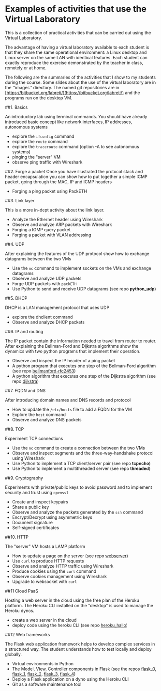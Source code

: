 # Examples of activities that use the Virtual Laboratory

This is a collection of practical activities that can be carried out using the Virtual Laboratory.

The advantage of having a virtual laboratory available to each student is that they share the same operational environment: a Linux desktop and Linux server on the same LAN with identical features. Each student can exactly reproduce the exercise demonstrated by the teacher in class, remotely or at home.

The following are the summaries of the activities that I show to my students during the course. Some slides about the use of the virtual laboratory are in the ''images'' directory. The named git repositories are in [https://bitbucket.org/labreti/](https://bitbucket.org/labreti/) and the programs run on the desktop VM.

##1. Basics

An introductory lab using terminal commands. You should have already introduced basic concept like network interfaces, IP addresses, autonomous systems

* explore the `ifconfig` command
* explore the `route` command
* explore the `traceroute` command (option -A to see autonomous systems)
* pinging the "server" VM
* observe ping traffic with Wireshark

##2. Forge a packet
Once you have illustrated the protocol stack and header encapsulation you can show how to put together a simple ICMP packet, going through the MAC, IP and ICMP headers

* Forging a ping packet using PackETH

##3. Link layer

This is a more in-dept activity about the link layer.

* Analyze the Ethernet header using Wireshark
* Observe and analyze ARP packets with Wireshark
* Forging a IGMP query packet
* Forging a packet with VLAN addressing

##4. UDP

After explaining the features of the UDP protocol show how to exchange datagrams between the two VMs

* Use the `nc` command to implement sockets on the VMs and exchange datagrams
* Observe and analyze UDP packets
* Forge UDP packets with `packETH`
* Use Python to send and receive UDP datagrams (see repo **python_udp**)

##5. DHCP

DHCP is a LAN management protocol that uses UDP

* explore the dhclient command
* Observe and analyze DHCP packets

##6. IP and routing

The IP packet contain the information needed to travel from router to router. After explaining the Bellman-Ford and Dijkstra algorithms show the dynamics with two python programs that implement their operation.

* Observe and inspect the IP header of a ping packet
* A python program that executes one step of the Bellman-Ford algorithm (see repo [bellmanford-rfc2453](https://bitbucket.org/labreti/bellmanford-rfc2453))
* A python algorithm that executes one step of the Dijkstra algorithm (see repo [dijkstra](https://bitbucket.org/labreti/dijkstra))

##7. FQDN and DNS

After introducing domain names and DNS records and protocol

* How to update the `/etc/hosts` file to add a FQDN for the VM
* Explore the `host` command
* Observe and analyze DNS packets

##8. TCP

Experiment TCP connections

* Use the `nc` command to create a connection between the two VMs
* Observe and inspect segments and the three-way-handshake protocol using Wireshark
* Use Python to implement a TCP client/server pair (see repo **tcpecho**) 
* Use Python to implement a multithreaded server (see repo **threaded**)

##9. Cryptography

Experiments with private/public keys to avoid password and to implement security and trust using `openssl`

* Create and inspect keypairs
* Share a public key
* Observe and analyze the packets generated by the `ssh` command
* Encrypt/Decrypt using asymmetric keys
* Document signature
* Self-signed certificates

##10. HTTP

The "server" VM hosts a LAMP platform

* How to update a page on the server (see repo [webserver](https://bitbucket.org/labreti/webserver))
* Use `curl` to produce HTTP requests
* Observe and analyze HTTP traffic using Wireshark
* Produce cookies using the `curl` command
* Observe cookies management using Wireshark
* Upgrade to websocket with `curl`

##11 Cloud PaaS

Hosting a web server in the cloud using the free plan of the Heroku platform. The Heroku CLI installed on the "desktop" is used to manage the Heroku dynos.

* create a web server in the cloud
* deploy code using the heroku CLI (see repo [heroku_hallo](https://bitbucket.org/labreti/heroku_hallo))

##12 Web frameworks

The Flask web application framework helps to develop complex services in a structured way. The student understands how to test locally and deploy globally.

* Virtual environments in Python
* The Model, View, Controller components in Flask (see the repos [flask_0](https://bitbucket.org/labreti/flask_0), [flask_1](https://bitbucket.org/labreti/flask_1), [flask_2](https://bitbucket.org/labreti/flask_2), [flask_3](https://bitbucket.org/labreti/flask_3), [flask_4](https://bitbucket.org/labreti/flask_4))
* Deploy a Flask application on a dyno using the Heroku CLI
* Git as a software maintenance tool